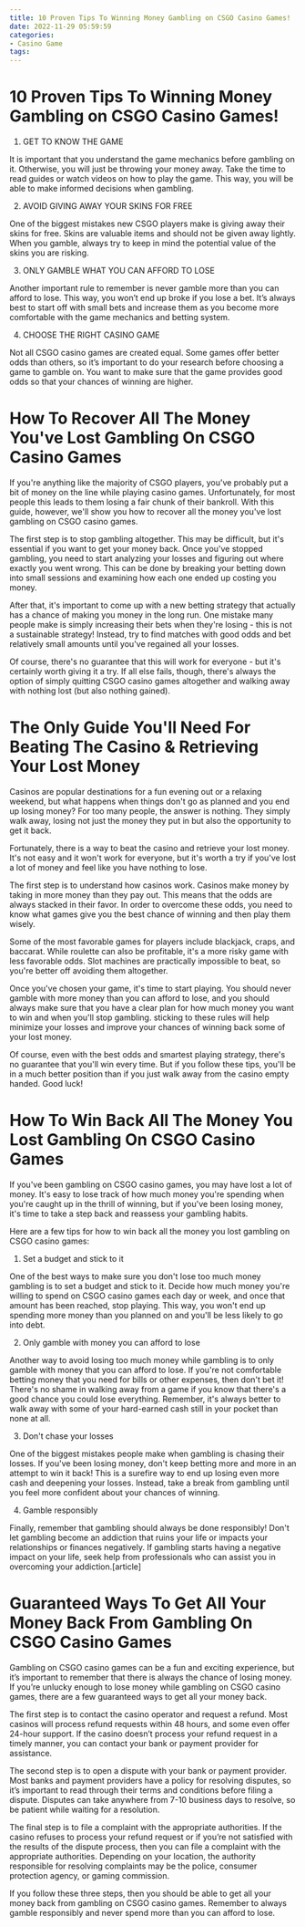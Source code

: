 ```yaml
---
title: 10 Proven Tips To Winning Money Gambling on CSGO Casino Games!
date: 2022-11-29 05:59:59
categories:
- Casino Game
tags:
---
```



#  10 Proven Tips To Winning Money Gambling on CSGO Casino Games!

1. GET TO KNOW THE GAME

It is important that you understand the game mechanics before gambling on it. Otherwise, you will just be throwing your money away. Take the time to read guides or watch videos on how to play the game. This way, you will be able to make informed decisions when gambling.

2. AVOID GIVING AWAY YOUR SKINS FOR FREE

One of the biggest mistakes new CSGO players make is giving away their skins for free. Skins are valuable items and should not be given away lightly. When you gamble, always try to keep in mind the potential value of the skins you are risking.

3. ONLY GAMBLE WHAT YOU CAN AFFORD TO LOSE

Another important rule to remember is never gamble more than you can afford to lose. This way, you won’t end up broke if you lose a bet. It’s always best to start off with small bets and increase them as you become more comfortable with the game mechanics and betting system.

4. CHOOSE THE RIGHT CASINO GAME

Not all CSGO casino games are created equal. Some games offer better odds than others, so it’s important to do your research before choosing a game to gamble on. You want to make sure that the game provides good odds so that your chances of winning are higher.

#  How To Recover All The Money You've Lost Gambling On CSGO Casino Games 

If you're anything like the majority of CSGO players, you've probably put a bit of money on the line while playing casino games. Unfortunately, for most people this leads to them losing a fair chunk of their bankroll. With this guide, however, we'll show you how to recover all the money you've lost gambling on CSGO casino games.

The first step is to stop gambling altogether. This may be difficult, but it's essential if you want to get your money back. Once you've stopped gambling, you need to start analyzing your losses and figuring out where exactly you went wrong. This can be done by breaking your betting down into small sessions and examining how each one ended up costing you money.

After that, it's important to come up with a new betting strategy that actually has a chance of making you money in the long run. One mistake many people make is simply increasing their bets when they're losing - this is not a sustainable strategy! Instead, try to find matches with good odds and bet relatively small amounts until you've regained all your losses.

Of course, there's no guarantee that this will work for everyone - but it's certainly worth giving it a try. If all else fails, though, there's always the option of simply quitting CSGO casino games altogether and walking away with nothing lost (but also nothing gained).

#  The Only Guide You'll Need For Beating The Casino & Retrieving Your Lost Money 

Casinos are popular destinations for a fun evening out or a relaxing weekend, but what happens when things don't go as planned and you end up losing money? For too many people, the answer is nothing. They simply walk away, losing not just the money they put in but also the opportunity to get it back.

Fortunately, there is a way to beat the casino and retrieve your lost money. It's not easy and it won't work for everyone, but it's worth a try if you've lost a lot of money and feel like you have nothing to lose.

The first step is to understand how casinos work. Casinos make money by taking in more money than they pay out. This means that the odds are always stacked in their favor. In order to overcome these odds, you need to know what games give you the best chance of winning and then play them wisely.

Some of the most favorable games for players include blackjack, craps, and baccarat. While roulette can also be profitable, it's a more risky game with less favorable odds. Slot machines are practically impossible to beat, so you're better off avoiding them altogether.

Once you've chosen your game, it's time to start playing. You should never gamble with more money than you can afford to lose, and you should always make sure that you have a clear plan for how much money you want to win and when you'll stop gambling. sticking to these rules will help minimize your losses and improve your chances of winning back some of your lost money.

Of course, even with the best odds and smartest playing strategy, there's no guarantee that you'll win every time. But if you follow these tips, you'll be in a much better position than if you just walk away from the casino empty handed. Good luck!

#  How To Win Back All The Money You Lost Gambling On CSGO Casino Games 

If you've been gambling on CSGO casino games, you may have lost a lot of money. It's easy to lose track of how much money you're spending when you're caught up in the thrill of winning, but if you've been losing money, it's time to take a step back and reassess your gambling habits.

Here are a few tips for how to win back all the money you lost gambling on CSGO casino games:

1. Set a budget and stick to it

One of the best ways to make sure you don't lose too much money gambling is to set a budget and stick to it. Decide how much money you're willing to spend on CSGO casino games each day or week, and once that amount has been reached, stop playing. This way, you won't end up spending more money than you planned on and you'll be less likely to go into debt.

2. Only gamble with money you can afford to lose

Another way to avoid losing too much money while gambling is to only gamble with money that you can afford to lose. If you're not comfortable betting money that you need for bills or other expenses, then don't bet it! There's no shame in walking away from a game if you know that there's a good chance you could lose everything. Remember, it's always better to walk away with some of your hard-earned cash still in your pocket than none at all.

3. Don't chase your losses

One of the biggest mistakes people make when gambling is chasing their losses. If you've been losing money, don't keep betting more and more in an attempt to win it back! This is a surefire way to end up losing even more cash and deepening your losses. Instead, take a break from gambling until you feel more confident about your chances of winning.

4. Gamble responsibly

Finally, remember that gambling should always be done responsibly! Don't let gambling become an addiction that ruins your life or impacts your relationships or finances negatively. If gambling starts having a negative impact on your life, seek help from professionals who can assist you in overcoming your addiction.[article]

#  Guaranteed Ways To Get All Your Money Back From Gambling On CSGO Casino Games

Gambling on CSGO casino games can be a fun and exciting experience, but it’s important to remember that there is always the chance of losing money. If you’re unlucky enough to lose money while gambling on CSGO casino games, there are a few guaranteed ways to get all your money back.

The first step is to contact the casino operator and request a refund. Most casinos will process refund requests within 48 hours, and some even offer 24-hour support. If the casino doesn’t process your refund request in a timely manner, you can contact your bank or payment provider for assistance.

The second step is to open a dispute with your bank or payment provider. Most banks and payment providers have a policy for resolving disputes, so it’s important to read through their terms and conditions before filing a dispute. Disputes can take anywhere from 7-10 business days to resolve, so be patient while waiting for a resolution.

The final step is to file a complaint with the appropriate authorities. If the casino refuses to process your refund request or if you’re not satisfied with the results of the dispute process, then you can file a complaint with the appropriate authorities. Depending on your location, the authority responsible for resolving complaints may be the police, consumer protection agency, or gaming commission.

If you follow these three steps, then you should be able to get all your money back from gambling on CSGO casino games. Remember to always gamble responsibly and never spend more than you can afford to lose.